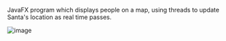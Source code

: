 JavaFX program which displays people on a map, using threads to update Santa's location as real time passes.

![image](https://user-images.githubusercontent.com/80301847/233740123-9ffdf55c-735f-4276-8b66-9fc6a3e0a4da.png)
